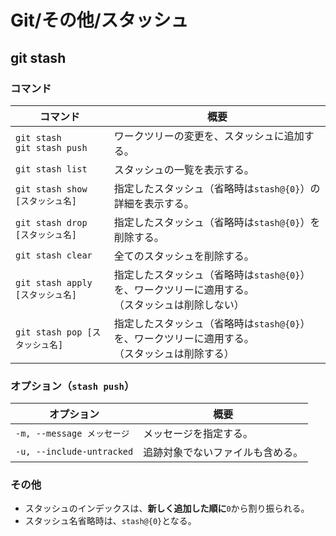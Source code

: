 # Git/その他/スタッシュ

## git stash

### コマンド

| コマンド                          | 概要                                                         |
| --------------------------------- | ------------------------------------------------------------ |
| `git stash`<br />`git stash push` | ワークツリーの変更を、スタッシュに追加する。                 |
| `git stash list`                  | スタッシュの一覧を表示する。                                 |
| `git stash show [スタッシュ名]`   | 指定したスタッシュ（省略時は`stash@{0}`）の詳細を表示する。  |
| `git stash drop [スタッシュ名]`   | 指定したスタッシュ（省略時は`stash@{0}`）を削除する。        |
| `git stash clear`                 | 全てのスタッシュを削除する。                                 |
| `git stash apply [スタッシュ名]`  | 指定したスタッシュ（省略時は`stash@{0}`）を、ワークツリーに適用する。<br />（スタッシュは削除しない） |
| `git stash pop [スタッシュ名]`    | 指定したスタッシュ（省略時は`stash@{0}`）を、ワークツリーに適用する。<br />（スタッシュは削除する） |

### オプション（`stash push`）

| オプション                 | 概要                             |
| -------------------------- | -------------------------------- |
| `-m, --message メッセージ` | メッセージを指定する。           |
| `-u, --include-untracked`  | 追跡対象でないファイルも含める。 |

### その他

- スタッシュのインデックスは、**新しく追加した順に**`0`から割り振られる。
- スタッシュ名省略時は、`stash@{0}`となる。
